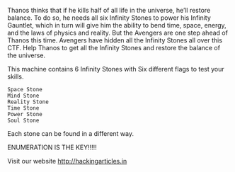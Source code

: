 Thanos thinks that if he kills half of all life in the universe, he’ll restore balance. To do so, he needs all six Infinity Stones to power his Infinity Gauntlet, which in turn will give him the ability to bend time, space, energy, and the laws of physics and reality. But the Avengers are one step ahead of Thanos this time. Avengers have hidden all the Infinity Stones all over this CTF. Help Thanos to get all the Infinity Stones and restore the balance of the universe.

This machine contains 6 Infinity Stones with Six different flags to test your skills.

    Space Stone
    Mind Stone
    Reality Stone
    Time Stone
    Power Stone
    Soul Stone

Each stone can be found in a different way.

ENUMERATION IS THE KEY!!!!!

Visit our website http://hackingarticles.in
